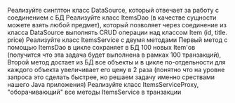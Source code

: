 Реализуйте синглтон класс DataSource, который отвечает за работу с соединением с БД
Реализуйте класс ItemsDao (в качестве сущности можете взять любой предмет), который позволяет через соединение из класса DataSource выполнять CRUD операции над классом Item (id, title. price)
Реализуйте класс ItemsService с двумя методами
Первый метод с помощью ItemsDao в цикле сохраняет в БД 100 новых Item'ов (получится что эта задача будет выполнена в рамках 100 транзакций),
Второй метод достает из БД все объекты и в цикле по-отдельности для каждого объекта увеличивает его цену в 2 раза (понятно что на уровне запроса это сделать быстрее, но решаем задачу именно срествами нашего Java приложения)
Реализуйте класс ItemsServiceProxy, "оборачивающий" все методы ItemsService в транзакции
